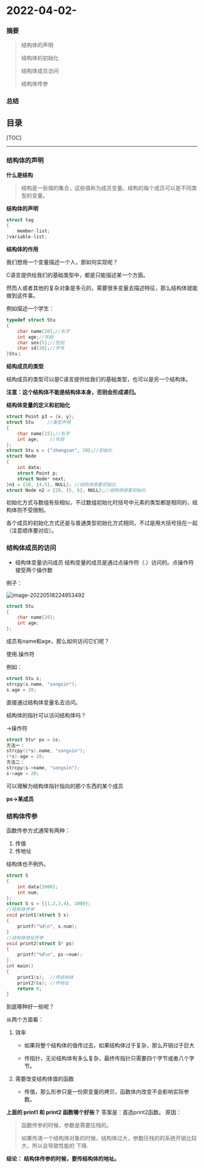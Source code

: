 # 2022-04-02-

### 摘要
> 结构体的声明
>
> 结构体的初始化
>
> 结构体成员访问
>
> 结构体传参

### 总结
> 

目录
---
[TOC]

------

### 结构体的声明

**什么是结构**

> 结构是一些值的集合，这些值称为成员变量。结构的每个成员可以是不同类型的变量。

**结构体的声明**

```c
struct tag
{
	member-list;
}variable-list;
```

**结构体的作用**

我们想用一个变量描述一个人，那如何实现呢？

C语言提供给我们的基础类型中，都是只能描述某一个方面。

然而人或者其他的复杂对象是多元的，需要很多变量去描述特征，那么结构体就能做到这件事。

例如描述一个学生：

```c
typedef struct Stu
{
	char name[20];//名字
	int age;//年龄
	char sex[5];//性别
	char id[20];//学号
}Stu；
```

**结构成员的类型**

结构成员的类型可以是C语言提供给我们的基础类型，也可以是另一个结构体。

**注意：这个结构体不能是结构体本身，否则会形成递归。**



**结构体变量的定义和初始化**

```c
struct Point p3 = {x, y};
struct Stu     //类型声明
{
	char name[15];//名字
	int age;    //年龄
};
struct Stu s = {"zhangsan", 20};//初始化
struct Node
{
	int data;
	struct Point p;
	struct Node* next;
}n1 = {10, {4,5}, NULL}; //结构体嵌套初始化
struct Node n2 = {20, {5, 6}, NULL};//结构体嵌套初始化
```

初始化方式与数组有些相似，不过数组初始化时括号中元素的类型都是相同的，结构体则不受限制。

各个成员的初始化方式还是与普通类型初始化方式相同，不过是用大括号括在一起（注意顺序要对应）。



### 结构体成员的访问

* 结构体变量访问成员
  结构变量的成员是通过点操作符（.）访问的。点操作符接受两个操作数

例子：

![image-20220518224953492](https://pic.xinsong.xyz/img/202205182249531.png)

```c
struct Stu
{
	char name[20];
	int age;
};
```

成员有name和age，那么如何访问它们呢？

使用.操作符

例如：

```c
struct Stu s;
strcpy(s.name, "songxin");
s.age = 20;
```

直接通过结构体变量名去访问。



结构体的指针可以访问结构体吗？

->操作符

```c
struct Stu* ps = &s;
方法一：
strcpy((*s).name, "songxin");
(*s).age = 20;
方法二：
strcpy(s->name, "songxin");
s->age = 20;
```

可以理解为结构体指针指向的那个东西的某个成员

**ps->某成员**



### 结构体传参

函数传参方式通常有两种：

1. 传值
2. 传地址

结构体也不例外。

```c
struct S
{
	int data[1000];
	int num;
};
struct S s = {{1,2,3,4}, 1000};
//结构体传参
void print1(struct S s)
{
	printf("%d\n", s.num);
}
//结构体地址传参
void print2(struct S* ps)
{
	printf("%d\n", ps->num);
}
int main()
{
	print1(s);  //传结构体
	print2(&s); //传地址
	return 0;
}
```

到底哪种好一些呢？

从两个方面看：

1. 效率

   * 如果将整个结构体的值传过去，如果结构体过于复杂，那么开销过于巨大

   * 传指针，无论结构体有多么复杂，最终传指针只需要四个字节或者八个字节。

     

2. 需要改变结构体值的函数

   * 传值，那么形参只是一份原变量的拷贝，函数体内改变不会影响实际参数。

     

**上面的 print1 和 print2 函数哪个好些？**
答案是：首选print2函数。
原因：

> 函数传参的时候，参数是需要压栈的。
>
> 如果传递一个结构体对象的时候，结构体过大，参数压栈的的系统开销比较大，所以会导致性能的
> 下降.

**结论：**
**结构体传参的时候，要传结构体的地址。**

